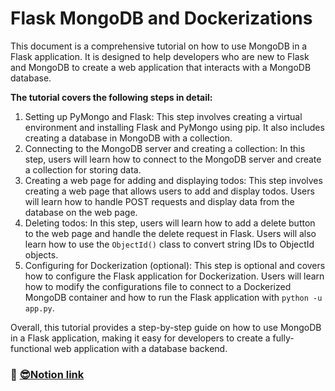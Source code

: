 # Flask MongoDB and Dockerizations

This document is a comprehensive tutorial on how to use MongoDB in a Flask application. It is designed to help developers who are new to Flask and MongoDB to create a web application that interacts with a MongoDB database.

**The tutorial covers the following steps in detail:**

1. Setting up PyMongo and Flask: This step involves creating a virtual environment and installing Flask and PyMongo using pip. It also includes creating a database in MongoDB with a collection.
2. Connecting to the MongoDB server and creating a collection: In this step, users will learn how to connect to the MongoDB server and create a collection for storing data.
3. Creating a web page for adding and displaying todos: This step involves creating a web page that allows users to add and display todos. Users will learn how to handle POST requests and display data from the database on the web page.
4. Deleting todos: In this step, users will learn how to add a delete button to the web page and handle the delete request in Flask. Users will also learn how to use the `ObjectId()` class to convert string IDs to ObjectId objects.
5. Configuring for Dockerization (optional): This step is optional and covers how to configure the Flask application for Dockerization. Users will learn how to modify the configurations file to connect to a Dockerized MongoDB container and how to run the Flask application with `python -u app.py`.

Overall, this tutorial provides a step-by-step guide on how to use MongoDB in a Flask application, making it easy for developers to create a fully-functional web application with a database backend.

### 🔗 [😎Notion link](https://www.notion.so/recervictory/How-To-Use-MongoDB-in-a-Flask-Application-ade01fe308d3420e9da24c6ae3dddb5f?pvs=4)
